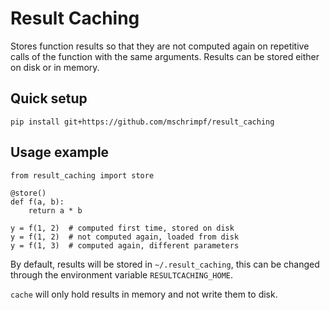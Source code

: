 # Result Caching
Stores function results so that they are not computed again on repetitive calls of the function with the same arguments.
Results can be stored either on disk or in memory.


## Quick setup
```
pip install git+https://github.com/mschrimpf/result_caching
```

## Usage example
```
from result_caching import store

@store()
def f(a, b):
	return a * b
	
y = f(1, 2)  # computed first time, stored on disk
y = f(1, 2)  # not computed again, loaded from disk
y = f(1, 3)  # computed again, different parameters
```

By default, results will be stored in `~/.result_caching`, this can be
changed through the environment variable `RESULTCACHING_HOME`.

`cache` will only hold results in memory and not write them to disk.
